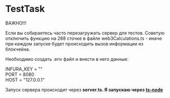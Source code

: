 # TestTask
ВАЖНО!!!<br/>

Если вы собираетесь часто перезагружать сервер для тестов. Советую отключить функцию на 288 сточке в файле web3Calculations.ts - иначе при каждом запуске будет происходить вызов информации из блокчейна.<br/>

Необходимо создать .env файл и внести в него данные:<br/>

INFURA_KEY = ""<br/>
PORT = 8080<br/>
HOST = "127.0.0.1"<br/>

Запуск сервера происходит через <b>server.ts<b>.
Я запускаю через [ts-node](https://github.com/TypeStrong/ts-node "Github TS-NODE")
